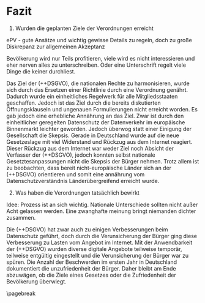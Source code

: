 # Fazit

1. Wurden die geplanten Ziele der Verordnungen erreicht

ePV - gute Ansätze und wichtig gewisse Details zu regeln, doch zu große Diskrepanz zur allgemeinen Akzeptanz

Bevölkerung wird nur Teils profitieren, viele wird es nicht interessieren und eher nerven alles zu unterschreiben. Oder eine Unterschrift regelt viele Dinge die keiner durchliest.

Das Ziel der (++DSGVO), die nationalen Rechte zu harmonisieren, wurde sich durch das Ersetzen einer Richtlinie durch eine Verordnung genährt. Dadurch wurde ein einheitliches Regelwerk für alle Mitgliedsstaaten geschaffen. Jedoch ist das Ziel durch die bereits diskutierten Öffnungsklauseln und ungenauen Formulierungen nicht erreicht worden. Es gab jedoch eine erhebliche Annährung an das Ziel. Zwar ist durch den einheitlicher geregelten Datenschutz der Datenverkehr im europäische Binnenmarkt leichter geworden. Jedoch überwog statt einer Einigung der Gesellschaft die Skepsis. Gerade in Deutschland wurde auf die neue Gesetzeslage mit viel Widerstand und Rückzug aus dem Internet reagiert. Dieser Rückzug aus dem Internet war weder Ziel noch Absicht der Verfasser der (++DSGVO), jedoch konnten selbst nationale Gesetztesanpassungen nicht die Skepsis der Bürger nehmen. Trotz allem ist zu beobachten, dass bereit nicht-europäische Länder sich an der (++DSGVO) orientieren und somit eine annährung vom Datenschutzverständnis Länderübergreifend erreicht wurde.

2. Was haben die Verordnungen tatsächlich bewirkt

Idee:
Prozess ist an sich wichtig. Nationale Unterschiede sollten nicht außer Acht gelassen werden. Eine zwanghafte meinung bringt niemanden dichter zusammen.

Die (++DSGVO) hat zwar auch zu einigen Verbesserungen beim Datenschutz geführt, doch durch die Verunsicherung der Bürger ging diese Verbesserung zu Lasten vom Angebot im Internet. Mit der Anwendbarkeit der (++DSGVO) wurden diverse digitale Angebote teilweise temporär, teilweise entgültig eingestellt und die Verunsicherung der Bürger war zu spüren. Die Anzahl der Beschwerden im ersten Jahr in Deutschland dokumentiert die unzufriedenheit der Bürger. Daher bleibt am Ende abzuwägen, ob die Ziele eines Gesetzes oder die Zufriedenheit der Bevölkerung überwiegt.

\pagebreak

